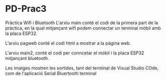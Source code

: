 # PD-Prac3
Pràctica Wifi i Bluetooth
L'arxiu main conté el codi de la primera part de la pràctica, en la qual mitjançant wifi podem connectar un terminal mòbil amb la placa ESP32.

L'arxiu pagweb conté el codi html a mostrar a la pàgina web.

L'arxiu main2, conté el codi per conncetar el mòbil i la placa ESP32 mitjançant bluetooth.

Les imatges mostren les sortides, tant del terminal de Visual Studio COde, com de l'aplicació Serial Bluertooth terminal
